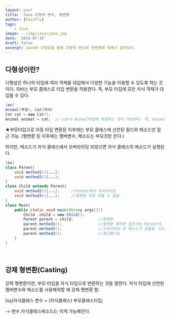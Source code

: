 ```yaml
---
layout: post
title: 'Java 다형적 변수, 형변환'
author: [Pozafly]
tags:
	- Java
image: ../img/java/java.jpg
date: '2019-07-19'
draft: false
excerpt: Java의 다형성을 통해 다형적 변수와 형변환에 대해서 알아보자.
---
```


## 다형성이란?

다형성은 하나의 타입에 여러 객체를 대입해서 다양한 기능을 이용할 수 있도록 하는 것이다. 자바는 부모 클래스로 타입 변환을 허용한다. 즉, 부모 타입에 모든 자식 객체가 대입될 수 있다.

```java
[ex]
Animal(부모), Cat(자식)
Cat cat = new Cat();
Animal animal = cat;  // cat이 Animal타입에 매칭되는 것이 가능하다. 즉, Animal animal = new Cat();
```

★부모타입으로 자동 타입 변환된 이후에는 부모 클래스에 선언된 필드와 메소드만 접근 가능. (형변환 된 이후에는 멤버변수, 메소드는 부모것만 쓴다.)

하지만, 메소드가 자식 클래스에서 오버라이딩 되었으면 자식 클래스의 메소드가 실행된다.

```java
[ex]
class Parent{
	void method1(){...};
	void method2(){...};
}
class Child extends Parent{
	void method2(){...};     //Parent에서 오버라이딩
	void method3(){...};     //형변환 이후 부를 수 없음.
}
class Main{
	public static void main(String args[]){
		Child  child = new Child();
		Parent parent = child;           //형변환
		parent.method1();                //형변환 했지만 접근가능 Parent의.
		parent.method2();                //오버라이딩 된 메소드가 호출됨  Child의.
		parent.method3();                //접근불가능
	}
}
```

<br />

## 강제 형변환(Casting)

강제 형변환이란, 부모 타입을 자식 타입으로 변환하는 것을 말한다. 자식 타입에 선언된 멤버변수와 메소드를 사용해야할 때 강제 형변환 함.

[sy]자식클래스 변수 = (자식클래스) 부모클래스타입;

-> 변수.자식클래스메소드(); 이게 가능해진다.
